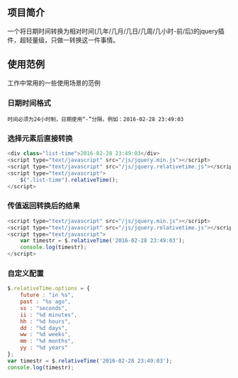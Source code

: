 ﻿## 项目简介

一个将日期时间转换为相对时间(几年/几月/几日/几周/几小时-前/后)的jquery插件，超轻量级，只做一转换这一件事情。


## 使用范例

工作中常用的一些使用场景的范例

### 日期时间格式

	时间必须为24小时制，日期使用“-”分隔，例如：2016-02-28 23:49:03

### 选择元素后直接转换

```js
<div class="list-time">2016-02-28 23:49:03</div>
<script type="text/javascript" src="/js/jquery.min.js"></script>
<script type="text/javascript" src="/js/jquery.relativetime.js"></script>
<script type="text/javascript">
	$(".list-time").relativeTime();
</script>
```

### 传值返回转换后的结果

```js
<script type="text/javascript" src="/js/jquery.min.js"></script>
<script type="text/javascript" src="/js/jquery.relativetime.js"></script>
<script type="text/javascript">
	var timestr = $.relativeTime('2016-02-28 23:49:03');
	console.log(timestr);
</script>
```

### 自定义配置

```js
$.relativeTime.options = {
    future : "in %s",
    past : "%s ago",
    ss : "seconds",
    ii : "%d minutes",
    hh : "%d hours",
    dd : "%d days",
    ww : "%d weeks",
    mm : "%d months",
    yy : "%d years"
};
var timestr = $.relativeTime('2016-02-28 23:49:03');
console.log(timestr);
```
